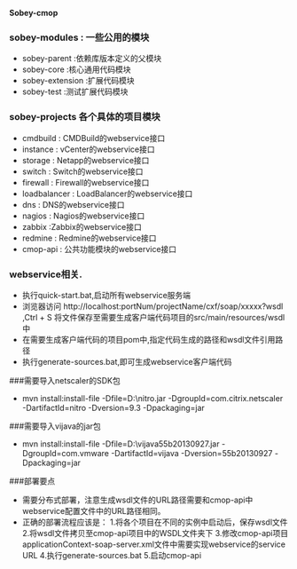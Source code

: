 **Sobey-cmop**

### sobey-modules : 一些公用的模块
* sobey-parent 		:依赖库版本定义的父模块
* sobey-core 		:核心通用代码模块
* sobey-extension 	:扩展代码模块
* sobey-test 		:测试扩展代码模块

### sobey-projects 各个具体的项目模块
* cmdbuild     : CMDBuild的webservice接口
* instance 	   : vCenter的webservice接口
* storage      : Netapp的webservice接口
* switch 	   : Switch的webservice接口
* firewall 	   : Firewall的webservice接口
* loadbalancer : LoadBalancer的webservice接口
* dns 		   : DNS的webservice接口
* nagios 	   : Nagios的webservice接口
* zabbix 	   :Zabbix的webservice接口
* redmine 	   : Redmine的webservice接口
* cmop-api	   : 公共功能模块的webservice接口

### webservice相关.
* 执行quick-start.bat,启动所有webservice服务端
* 浏览器访问 http://localhost:portNum/projectName/cxf/soap/xxxxx?wsdl ,Ctrl + S 将文件保存至需要生成客户端代码项目的src/main/resources/wsdl中
* 在需要生成客户端代码的项目pom中,指定代码生成的路径和wsdl文件引用路径
* 执行generate-sources.bat,即可生成webservice客户端代码

###需要导入netscaler的SDK包
* mvn install:install-file -Dfile=D:\nitro.jar -DgroupId=com.citrix.netscaler -DartifactId=nitro -Dversion=9.3 -Dpackaging=jar

###需要导入vijava的jar包
* mvn install:install-file -Dfile=D:\vijava55b20130927.jar -DgroupId=com.vmware -DartifactId=vijava -Dversion=55b20130927 -Dpackaging=jar

###部署要点
* 需要分布式部署，注意生成wsdl文件的URL路径需要和cmop-api中webservice配置文件中的URL路径相同。
* 正确的部署流程应该是：
1.将各个项目在不同的实例中启动后，保存wsdl文件
2.将wsdl文件拷贝至cmop-api项目中的WSDL文件夹下
3.修改cmop-api项目applicationContext-soap-server.xml文件中需要实现webservice的service URL
4.执行generate-sources.bat
5.启动cmop-api
